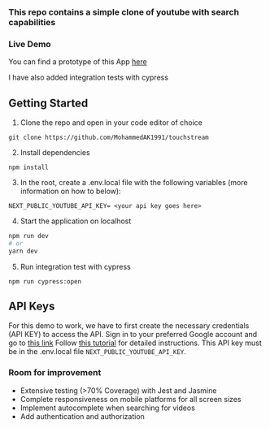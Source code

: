 ### This repo contains a simple clone of youtube with search capabilities

### Live Demo
You can find a prototype of this App [here](https://touchstream.vercel.app/)

I have also added integration tests with cypress

## Getting Started

1. Clone the repo and open in your code editor of choice

```
git clone https://github.com/MohammedAK1991/touchstream
```

2. Install dependencies

```
npm install
```
3. In the root, create a .env.local file with the following variables (more information on how to below):
```
NEXT_PUBLIC_YOUTUBE_API_KEY= <your api key goes here>
```
4. Start the application on localhost
```bash
npm run dev
# or
yarn dev
```
5. Run integration test with cypress
```
npm run cypress:open
```
## API Keys

For this demo to work, we have to first create the necessary credentials (API KEY) to access the API. Sign in to your preferred Google account and go to [this link](https://console.developers.google.com/apis/library/youtube.googleapis.com)
Follow [this tutorial](https://blog.hubspot.com/website/how-to-get-youtube-api-key) for detailed instructions.
This API key must be in the .env.local file `NEXT_PUBLIC_YOUTUBE_API_KEY`.

### Room for improvement
* Extensive testing (>70% Coverage) with Jest and Jasmine
* Complete responsiveness on mobile platforms for all screen sizes
* Implement autocomplete when searching for videos
* Add authentication and authorization
